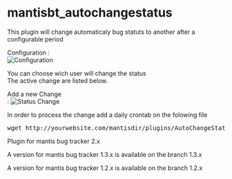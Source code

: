 # mantisbt_autochangestatus
This plugin will change automaticaly bug statuts to another after a configurable period

<p>Configuration :<br />
<img src="http://www.h-hennes.fr/blog/wp-content/uploads/2015/08/changestatus.jpg" alt="Configuration" />
</p>

<p>You can choose wich user will change the status<br />The active change are listed below.</p>

<p>Add a new Change <br /> :
<img src="http://www.h-hennes.fr/blog/wp-content/uploads/2015/08/add-status-change.jpg" alt="Status Change" />
</p>

<p>In order to process the change add a daily crontab on the folowing file </p>
<pre>wget http://yourwebsite.com/mantisdir/plugins/AutoChangeStatus/pages/cron.php </pre>

Plugin for mantis bug tracker 2.x

A version for mantis bug tracker 1.3.x is available on the branch 1.3.x

A version for mantis bug tracker 1.2.x is available on the branch 1.2.x
